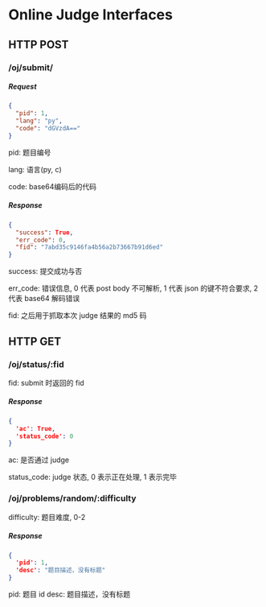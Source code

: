 # Online Judge Interfaces

## HTTP POST

### /oj/submit/

##### Request
```json
{
  "pid": 1,
  "lang": "py",
  "code": "dGVzdA=="
}
```

pid: 题目编号

lang: 语言(py, c)

code: base64编码后的代码

##### Response
```json
{
  "success": True,
  "err_code": 0,
  "fid": "7abd35c9146fa4b56a2b73667b91d6ed"
}
```

success: 提交成功与否

err_code: 错误信息, 0 代表 post body 不可解析, 1 代表 json 的键不符合要求, 2 代表 base64 解码错误

fid: 之后用于抓取本次 judge 结果的 md5 码

## HTTP GET

###  /oj/status/:fid

fid: submit 时返回的 fid

##### Response
```json
{
  'ac': True,
  'status_code': 0
}
```

ac: 是否通过 judge

status_code: judge 状态, 0 表示正在处理, 1 表示完毕

### /oj/problems/random/:difficulty

difficulty: 题目难度, 0-2

##### Response
```json
{
  'pid': 1,
  'desc': "题目描述，没有标题"
}
```

pid: 题目 id
desc: 题目描述，没有标题

